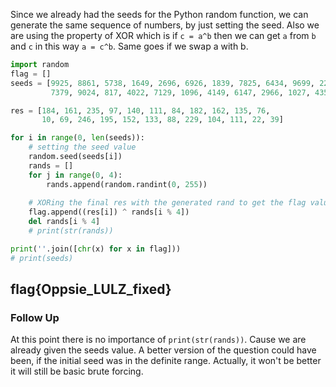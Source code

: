 
Since we already had the seeds for the Python random function, we can generate the same sequence of numbers, by just setting the seed. Also we are using the property of XOR which is if `c = a^b` then we can get `a` from `b` and `c` in this way `a = c^b`. Same goes if we swap a with b. 

```py
import random
flag = []
seeds = [9925, 8861, 5738, 1649, 2696, 6926, 1839, 7825, 6434, 9699, 227,
         7379, 9024, 817, 4022, 7129, 1096, 4149, 6147, 2966, 1027, 4350, 4272]

res = [184, 161, 235, 97, 140, 111, 84, 182, 162, 135, 76,
       10, 69, 246, 195, 152, 133, 88, 229, 104, 111, 22, 39]

for i in range(0, len(seeds)):
    # setting the seed value
    random.seed(seeds[i])
    rands = []
    for j in range(0, 4):
        rands.append(random.randint(0, 255))
    
    # XORing the final res with the generated rand to get the flag value
    flag.append((res[i]) ^ rands[i % 4])
    del rands[i % 4]
    # print(str(rands))

print(''.join([chr(x) for x in flag]))
# print(seeds)
 ```

## flag{Oppsie_LULZ_fixed}

### Follow Up

At this point there is no importance of `print(str(rands))`. Cause we are already given the seeds value. A better version of the question could have been, if the initial seed was in the definite range. Actually, it won't be better it will still be basic brute forcing. 

